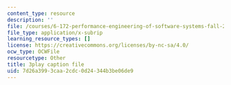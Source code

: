 ```yaml
---
content_type: resource
description: ''
file: /courses/6-172-performance-engineering-of-software-systems-fall-2018/7d26a3993caa2cdc0d24344b3be06de9_6JcMuFgnA6U.srt
file_type: application/x-subrip
learning_resource_types: []
license: https://creativecommons.org/licenses/by-nc-sa/4.0/
ocw_type: OCWFile
resourcetype: Other
title: 3play caption file
uid: 7d26a399-3caa-2cdc-0d24-344b3be06de9
---
```

